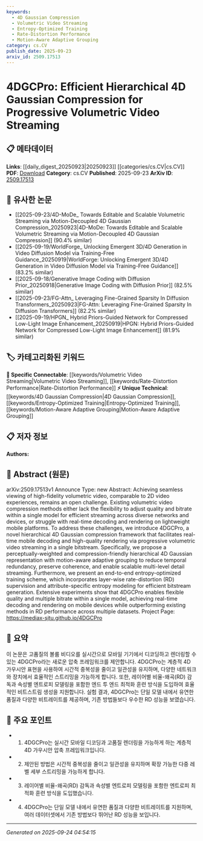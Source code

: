 ```yaml
---
keywords:
  - 4D Gaussian Compression
  - Volumetric Video Streaming
  - Entropy-Optimized Training
  - Rate-Distortion Performance
  - Motion-Aware Adaptive Grouping
category: cs.CV
publish_date: 2025-09-23
arxiv_id: 2509.17513
---
```


<!-- KEYWORD_LINKING_METADATA:
{
  "processed_timestamp": "2025-09-24T04:54:15.474487",
  "vocabulary_version": "1.0",
  "selected_keywords": [
    "4D Gaussian Compression",
    "Volumetric Video Streaming",
    "Entropy-Optimized Training",
    "Rate-Distortion Performance",
    "Motion-Aware Adaptive Grouping"
  ],
  "rejected_keywords": [],
  "similarity_scores": {
    "4D Gaussian Compression": 0.78,
    "Volumetric Video Streaming": 0.82,
    "Entropy-Optimized Training": 0.75,
    "Rate-Distortion Performance": 0.77,
    "Motion-Aware Adaptive Grouping": 0.74
  },
  "extraction_method": "AI_prompt_based",
  "budget_applied": true,
  "candidates_json": {
    "candidates": [
      {
        "surface": "4D Gaussian Compression",
        "canonical": "4D Gaussian Compression",
        "aliases": [
          "4DGC",
          "Hierarchical 4D Gaussian"
        ],
        "category": "unique_technical",
        "rationale": "This is a novel compression technique specific to volumetric video streaming, providing a unique technical link.",
        "novelty_score": 0.85,
        "connectivity_score": 0.65,
        "specificity_score": 0.9,
        "link_intent_score": 0.78
      },
      {
        "surface": "Volumetric Video Streaming",
        "canonical": "Volumetric Video Streaming",
        "aliases": [
          "Volumetric Streaming"
        ],
        "category": "specific_connectable",
        "rationale": "This term is central to the paper's focus on video technology, offering strong connectivity potential.",
        "novelty_score": 0.55,
        "connectivity_score": 0.88,
        "specificity_score": 0.8,
        "link_intent_score": 0.82
      },
      {
        "surface": "Entropy-Optimized Training",
        "canonical": "Entropy-Optimized Training",
        "aliases": [
          "Entropy Optimization"
        ],
        "category": "unique_technical",
        "rationale": "This training scheme is a unique aspect of the proposed method, enhancing its novelty and specificity.",
        "novelty_score": 0.7,
        "connectivity_score": 0.6,
        "specificity_score": 0.85,
        "link_intent_score": 0.75
      },
      {
        "surface": "Rate-Distortion Performance",
        "canonical": "Rate-Distortion Performance",
        "aliases": [
          "RD Performance"
        ],
        "category": "specific_connectable",
        "rationale": "This concept is crucial for evaluating compression methods, providing a specific technical link.",
        "novelty_score": 0.5,
        "connectivity_score": 0.8,
        "specificity_score": 0.78,
        "link_intent_score": 0.77
      },
      {
        "surface": "Motion-Aware Adaptive Grouping",
        "canonical": "Motion-Aware Adaptive Grouping",
        "aliases": [
          "Adaptive Grouping"
        ],
        "category": "unique_technical",
        "rationale": "This technique is a novel feature of the proposed framework, contributing to its uniqueness.",
        "novelty_score": 0.75,
        "connectivity_score": 0.58,
        "specificity_score": 0.88,
        "link_intent_score": 0.74
      }
    ],
    "ban_list_suggestions": [
      "method",
      "experiment",
      "performance"
    ]
  },
  "decisions": [
    {
      "candidate_surface": "4D Gaussian Compression",
      "resolved_canonical": "4D Gaussian Compression",
      "decision": "linked",
      "scores": {
        "novelty": 0.85,
        "connectivity": 0.65,
        "specificity": 0.9,
        "link_intent": 0.78
      }
    },
    {
      "candidate_surface": "Volumetric Video Streaming",
      "resolved_canonical": "Volumetric Video Streaming",
      "decision": "linked",
      "scores": {
        "novelty": 0.55,
        "connectivity": 0.88,
        "specificity": 0.8,
        "link_intent": 0.82
      }
    },
    {
      "candidate_surface": "Entropy-Optimized Training",
      "resolved_canonical": "Entropy-Optimized Training",
      "decision": "linked",
      "scores": {
        "novelty": 0.7,
        "connectivity": 0.6,
        "specificity": 0.85,
        "link_intent": 0.75
      }
    },
    {
      "candidate_surface": "Rate-Distortion Performance",
      "resolved_canonical": "Rate-Distortion Performance",
      "decision": "linked",
      "scores": {
        "novelty": 0.5,
        "connectivity": 0.8,
        "specificity": 0.78,
        "link_intent": 0.77
      }
    },
    {
      "candidate_surface": "Motion-Aware Adaptive Grouping",
      "resolved_canonical": "Motion-Aware Adaptive Grouping",
      "decision": "linked",
      "scores": {
        "novelty": 0.75,
        "connectivity": 0.58,
        "specificity": 0.88,
        "link_intent": 0.74
      }
    }
  ]
}
-->

# 4DGCPro: Efficient Hierarchical 4D Gaussian Compression for Progressive Volumetric Video Streaming

## 📋 메타데이터

**Links**: [[daily_digest_20250923|20250923]] [[categories/cs.CV|cs.CV]]
**PDF**: [Download](https://arxiv.org/pdf/2509.17513.pdf)
**Category**: cs.CV
**Published**: 2025-09-23
**ArXiv ID**: [2509.17513](https://arxiv.org/abs/2509.17513)

## 🔗 유사한 논문
- [[2025-09-23/4D-MoDe_ Towards Editable and Scalable Volumetric Streaming via Motion-Decoupled 4D Gaussian Compression_20250923|4D-MoDe: Towards Editable and Scalable Volumetric Streaming via Motion-Decoupled 4D Gaussian Compression]] (90.4% similar)
- [[2025-09-19/WorldForge_ Unlocking Emergent 3D/4D Generation in Video Diffusion Model via Training-Free Guidance_20250919|WorldForge: Unlocking Emergent 3D/4D Generation in Video Diffusion Model via Training-Free Guidance]] (83.2% similar)
- [[2025-09-18/Generative Image Coding with Diffusion Prior_20250918|Generative Image Coding with Diffusion Prior]] (82.5% similar)
- [[2025-09-23/FG-Attn_ Leveraging Fine-Grained Sparsity In Diffusion Transformers_20250923|FG-Attn: Leveraging Fine-Grained Sparsity In Diffusion Transformers]] (82.2% similar)
- [[2025-09-19/HPGN_ Hybrid Priors-Guided Network for Compressed Low-Light Image Enhancement_20250919|HPGN: Hybrid Priors-Guided Network for Compressed Low-Light Image Enhancement]] (81.9% similar)

## 🏷️ 카테고리화된 키워드
**🔗 Specific Connectable**: [[keywords/Volumetric Video Streaming|Volumetric Video Streaming]], [[keywords/Rate-Distortion Performance|Rate-Distortion Performance]]
**⚡ Unique Technical**: [[keywords/4D Gaussian Compression|4D Gaussian Compression]], [[keywords/Entropy-Optimized Training|Entropy-Optimized Training]], [[keywords/Motion-Aware Adaptive Grouping|Motion-Aware Adaptive Grouping]]

## 📋 저자 정보

**Authors:** 

## 📄 Abstract (원문)

arXiv:2509.17513v1 Announce Type: new 
Abstract: Achieving seamless viewing of high-fidelity volumetric video, comparable to 2D video experiences, remains an open challenge. Existing volumetric video compression methods either lack the flexibility to adjust quality and bitrate within a single model for efficient streaming across diverse networks and devices, or struggle with real-time decoding and rendering on lightweight mobile platforms. To address these challenges, we introduce 4DGCPro, a novel hierarchical 4D Gaussian compression framework that facilitates real-time mobile decoding and high-quality rendering via progressive volumetric video streaming in a single bitstream. Specifically, we propose a perceptually-weighted and compression-friendly hierarchical 4D Gaussian representation with motion-aware adaptive grouping to reduce temporal redundancy, preserve coherence, and enable scalable multi-level detail streaming. Furthermore, we present an end-to-end entropy-optimized training scheme, which incorporates layer-wise rate-distortion (RD) supervision and attribute-specific entropy modeling for efficient bitstream generation. Extensive experiments show that 4DGCPro enables flexible quality and multiple bitrate within a single model, achieving real-time decoding and rendering on mobile devices while outperforming existing methods in RD performance across multiple datasets. Project Page: https://mediax-sjtu.github.io/4DGCPro

## 📝 요약

이 논문은 고품질의 볼륨 비디오를 실시간으로 모바일 기기에서 디코딩하고 렌더링할 수 있는 4DGCPro라는 새로운 압축 프레임워크를 제안합니다. 4DGCPro는 계층적 4D 가우시안 표현을 사용하여 시간적 중복성을 줄이고 일관성을 유지하며, 다양한 네트워크와 장치에서 효율적인 스트리밍을 가능하게 합니다. 또한, 레이어별 비율-왜곡(RD) 감독과 속성별 엔트로피 모델링을 포함한 엔드 투 엔드 최적화 훈련 방식을 도입하여 효율적인 비트스트림 생성을 지원합니다. 실험 결과, 4DGCPro는 단일 모델 내에서 유연한 품질과 다양한 비트레이트를 제공하며, 기존 방법들보다 우수한 RD 성능을 보였습니다.

## 🎯 주요 포인트

- 1. 4DGCPro는 실시간 모바일 디코딩과 고품질 렌더링을 가능하게 하는 계층적 4D 가우시안 압축 프레임워크입니다.
- 2. 제안된 방법은 시간적 중복성을 줄이고 일관성을 유지하며 확장 가능한 다중 레벨 세부 스트리밍을 가능하게 합니다.
- 3. 레이어별 비율-왜곡(RD) 감독과 속성별 엔트로피 모델링을 포함한 엔트로피 최적화 훈련 방식을 도입했습니다.
- 4. 4DGCPro는 단일 모델 내에서 유연한 품질과 다양한 비트레이트를 지원하며, 여러 데이터셋에서 기존 방법보다 뛰어난 RD 성능을 보입니다.


---

*Generated on 2025-09-24 04:54:15*